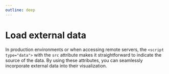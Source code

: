 ```yaml
---
outline: deep
---
```


# Load external data

In production environments or when accessing remote servers, the `<script type="data">`
with the `src` attribute makes it straightforward to indicate the source of the data. By using these
attributes, you can seamlessly incorporate external data into their visualization.

<ClientOnly>
<grapper-view id="circles1" style="width:150px;">
  <svg viewBox="0 0 100 100">
    <g g-for="value of data">
      <circle g-bind:cx="value.x"
              g-bind:cy="value.y"
              g-bind:r="value.radix"
              g-bind:fill="value.color"/>
    </g>
  </svg>
  <g-script type="data" src="/data/circles.csv"></g-script>
</grapper-view>
<g-editor href="#circles1" lines-highlight="14"></g-editor>
</ClientOnly>
